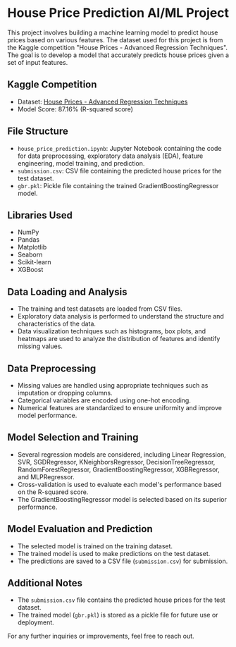 # House Price Prediction AI/ML Project

This project involves building a machine learning model to predict house prices based on various features. The dataset used for this project is from the Kaggle competition "House Prices - Advanced Regression Techniques". The goal is to develop a model that accurately predicts house prices given a set of input features.

## Kaggle Competition
- Dataset: [House Prices - Advanced Regression Techniques](https://www.kaggle.com/c/house-prices-advanced-regression-techniques)
- Model Score: 87.16% (R-squared score)

## File Structure
- `house_price_prediction.ipynb`: Jupyter Notebook containing the code for data preprocessing, exploratory data analysis (EDA), feature engineering, model training, and prediction.
- `submission.csv`: CSV file containing the predicted house prices for the test dataset.
- `gbr.pkl`: Pickle file containing the trained GradientBoostingRegressor model.

## Libraries Used
- NumPy
- Pandas
- Matplotlib
- Seaborn
- Scikit-learn
- XGBoost

## Data Loading and Analysis
- The training and test datasets are loaded from CSV files.
- Exploratory data analysis is performed to understand the structure and characteristics of the data.
- Data visualization techniques such as histograms, box plots, and heatmaps are used to analyze the distribution of features and identify missing values.

## Data Preprocessing
- Missing values are handled using appropriate techniques such as imputation or dropping columns.
- Categorical variables are encoded using one-hot encoding.
- Numerical features are standardized to ensure uniformity and improve model performance.

## Model Selection and Training
- Several regression models are considered, including Linear Regression, SVR, SGDRegressor, KNeighborsRegressor, DecisionTreeRegressor, RandomForestRegressor, GradientBoostingRegressor, XGBRegressor, and MLPRegressor.
- Cross-validation is used to evaluate each model's performance based on the R-squared score.
- The GradientBoostingRegressor model is selected based on its superior performance.

## Model Evaluation and Prediction
- The selected model is trained on the training dataset.
- The trained model is used to make predictions on the test dataset.
- The predictions are saved to a CSV file (`submission.csv`) for submission.


## Additional Notes
- The `submission.csv` file contains the predicted house prices for the test dataset.
- The trained model (`gbr.pkl`) is stored as a pickle file for future use or deployment.

For any further inquiries or improvements, feel free to reach out.
